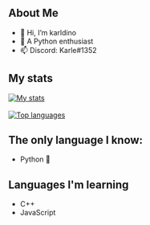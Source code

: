 ## About Me

- 👋 Hi, I’m karldino
- 🐍 A Python enthusiast
- 📫 Discord: Karle#1352

## My stats
[![My stats](https://github-readme-stats.vercel.app/api?username=karldino)](https://github.com/karldino/github-readme-stats)
<br></br>
[![Top languages](https://github-readme-stats.vercel.app/api/top-langs/?username=karldino&layout=compact)](https://github.com/karldino/github-readme-stats)

## The only language I know:

<ul>
  <li>Python 🐍</li>
</ul>

## Languages I'm learning

<ul>
  <li>C++</li>
  <li>JavaScript</li>
</ul>
